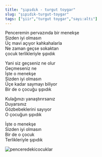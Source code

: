 ```yaml
---
title: "şıpıdık - turgut toygar"
slug: "şıpıdık-turgut-toygar"
tags: ["şiir","turgut toygar","sayı:altı"]
---
```


Penceremin pervazında bir menekşe  
Sizden iyi olmasın  
Üç mavi açıyor kahkahalarla  
Ne zaman geçse sokaktan  
çocuk terlikleriyle şıpıdık

Yani siz geçseniz ne olur  
Geçmeseniz ne  
İşte o menekşe  
Sizden iyi olmasın  
Üçe kadar saymayı biliyor  
Bir de o çocuğu şıpıdık

Kulağınızı yanaştırırsanız  
Duyarsınız  
Gözbebeklerini sayıyor  
O çocuğun şıpıdık

İşte o menekşe  
Sizden iyi olmasın  
Bir de o çocuk  
Terlikleriyle şıpıdık

![penceredekicocuklar](/img/ky06_16_tayfunisildar.jpg)


